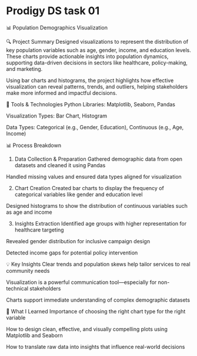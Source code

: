 # Prodigy DS task 01 
📊 Population Demographics Visualization

🔍 Project Summary
Designed visualizations to represent the distribution of key population variables such as age, gender, income, and education levels. These charts provide actionable insights into population dynamics, supporting data-driven decisions in sectors like healthcare, policy-making, and marketing.

Using bar charts and histograms, the project highlights how effective visualization can reveal patterns, trends, and outliers, helping stakeholders make more informed and impactful decisions.

🧰 Tools & Technologies
Python Libraries: Matplotlib, Seaborn, Pandas

Visualization Types: Bar Chart, Histogram

Data Types: Categorical (e.g., Gender, Education), Continuous (e.g., Age, Income)

📊 Process Breakdown
1. Data Collection & Preparation
Gathered demographic data from open datasets and cleaned it using Pandas

Handled missing values and ensured data types aligned for visualization

2. Chart Creation
Created bar charts to display the frequency of categorical variables like gender and education level

Designed histograms to show the distribution of continuous variables such as age and income

3. Insights Extraction
Identified age groups with higher representation for healthcare targeting

Revealed gender distribution for inclusive campaign design

Detected income gaps for potential policy intervention

💡 Key Insights
Clear trends and population skews help tailor services to real community needs

Visualization is a powerful communication tool—especially for non-technical stakeholders

Charts support immediate understanding of complex demographic datasets

🚀 What I Learned
Importance of choosing the right chart type for the right variable

How to design clean, effective, and visually compelling plots using Matplotlib and Seaborn

How to translate raw data into insights that influence real-world decisions
